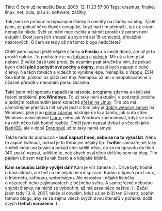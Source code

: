 Title: O čem už nenapíšu
Date: 2009-12-11 23:57:00
Tags: erasmus, finsko, linux, net, oulu, píšu si, software, zážitky

Tak jsem se probíral rozepsanými články a náměty na články na blog. Zjistil jsem, že pokud něco člověk nenapíše, když nad tím přemýšlí, tak už o tom nenapíše nikdy. Svět se mění moc rychle a námět prostě už potom není aktuální. Dost jsem jich smazal a zbylo mi asi 18 konceptů, převážně názorových. O čem se tedy už na tomto blogu nedočtete?

Chtěl jsem napsat ještě nějaké články **o Finsku** a o cestě domů, ale už je to prostě daleko. To podstatné je na [fotkách](http://picasaweb.google.com/honza.javorek) a [videích](http://www.youtube.com/user/KaniiniLM). Mě už o tom psát nebaví. Z velké části také proto, že neumím psát stručně a vím, že pokud bych chtěl **plně zachytit své pocity a dojmy**, musel bych napsat dlouhé články. Na těch fotkách a videích to vynikne lépe. Nenapíšu o Vappu, ESN Sea Battle, půlnoci na pláži bez tmy. Nenapíšu už ani o neopakovatelné a úžasné přírodě v národním parku Oulanka.

Také jsem měl spoustu nápadů na nástroje, programy zdarma a všelijaká řešení problémů **pro Windows**. To už taky není aktuální, v podstatě potichu a jediným rozhodnutím jsem konečně [přešel na Linux](http://blog.javorek.net/windows-xp-budou-moje-posledni-windows/). Tím pro mě samozřejmě přestává mít smysl psát o tom jaký je [dobrý webový server](http://www.wampserver.com/en/) na Windows, jaké jsou [prima](http://www.freewaregenius.com/2007/10/29/reinstall-windows-and-outfit-your-system-with-all-freeware-programs/) [zdarma](http://www.opensourcewindows.org/) nástroje na to a tamto, jak si do střev Windows nainstalovat [Linux](http://www.cygwin.com/), nebo jak Windows zachraňovat, když se vám na nich něco fakt hodně rozbije. Chtěl jsem napsat třeba i o věcech jako [NetHDD](http://www.nethdd.eu/), ale v době [Dropboxů](https://www.dropbox.com/) už to taky nemá smysl.

Takže rada do budoucna – **buď napsat hned, nebo se na to vykašlat**. Nebo to aspoň twítnout, pokud je to třeba jen nějaký tip. **Twitter** samozřejmě taky změnil moje uvažování a pokud chci sdělit něco, co se dá opravdu do těch 140 znaků napsat, udělám to, než abych psal něco delšího sem na blog. Tím pádem už sem nepíšu tak často a o kdejaké
blbině.

**Kam se budou Lístky vyvíjet dál?** Kam je vítr zanese :) . Dříve byly hodně o básničkách, ale teď na ně nějak není inspirace. Budou o tipech pro Linux, o Internetu, softwaru, webdesignu. Ale narostou i nějaké lístečky o názorech nebo zajímavostech z běžného světa. A samozřejmě nebudou chybět články, na nichž se vybouřím, až mě zase něco naštve ;) . Začal jsem tady 13. 8. 2007, takže si dovolím, když už se blíží ten Silvestr, popřát tomuto blogu, aby se za zájmu všech svých dvou čtenářů v pořádku dožil svých **třetích narozenin** :) .
